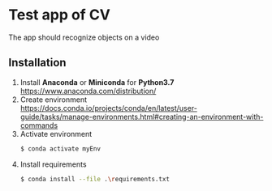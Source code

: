 # Test app of CV

The app should recognize objects on a video

## Installation

1. Install **Anaconda** or **Miniconda** for **Python3.7**
    https://www.anaconda.com/distribution/
2. Create environment
    https://docs.conda.io/projects/conda/en/latest/user-guide/tasks/manage-environments.html#creating-an-environment-with-commands
3. Activate environment
    ```bash
    $ conda activate myEnv
    ```
4. Install requirements
    ```bash
    $ conda install --file .\requirements.txt
    ```